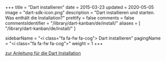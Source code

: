 +++
title = "Dart installieren"
date = 2015-03-23
updated = 2020-05-05
image = "dart-sdk-icon.png"
description = "Dart installieren und starten. Was enthält die Installation?"
prettify = false
comments = false
commentsIdentifier = "/library/dart-kanban/de/install/"
aliases = [ 
  "/library/dart-kanban/de/install/" 
]

sidebarName = "<i class=\"fa fa-fw fa-cog\"></i> Dart installieren"
pagingName = "<i class=\"fa fa-fw fa-cog\"></i>"
weight = 1
+++

<a href="/de/library/dart-install/" class="btn btn-warning"><i class="fa fa-hand-o-right"></i> zur Anleitung für die Dart Installation</a>
